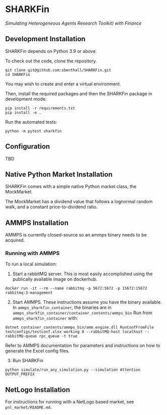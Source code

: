 # SHARKFin

_Simulating Heterogeneous Agents Research Toolkit) with Finance_

## Development Installation

SHARKFin depends on Python 3.9 or above.

To check out the code, clone the repository.

```
git clone git@github.com:sbenthall/SHARKFin.git
cd SHARKFin
```

You may wish to create and enter a virtual environment.

Then, install the required packages and then the SHARKFin package in development mode:

```
pip install -r requirements.txt
pip install -e .
```

Run the automated tests:

```
python -m pytest sharkfin
```

## Configuration

TBD


## Native Python Market Installation

SHARKFin comes with a simple native Python market class, the MockMarket.

The MockMarket has a dividend value that follows a lognormal random walk, and a constant price-to-dividend ratio.

## AMMPS Installation

AMMPS is currently closed-source so an ammps binary needs to be acquired.

### Running with AMMPS

To run a local simulation:

1. Start a rabbitMQ server. This is most easily accomplished using the publically available image on dockerhub.

```
docker run -it --rm --name rabbitmq -p 5672:5672 -p 15672:15672 rabbitmq:3-management
```

2. Start AMMPS. These instructions assume you have the binary available. In `ammps_sharkfin_container`, the binaries are in `ammps_sharkfin_container/container_contents/ammps_bin` Run from `ammps_sharkfin_container` with:

```
dotnet container_contents/ammps_bin/amm.engine.dll RunConfFromFile testconfigs/testconf.xlsx working 0 --rabbitMQ-host localhost --rabbitMQ-queue rpc_queue -t true
```

Refer to AMMPS documentation for parameters and instructions on how to generate the Excel config files.


3. Run SHARKFin

```
python simulate/run_any_simulation.py --simulation Attention OUTPUT_PREFIX
```

## NetLogo Installation

For instructions for running with a NetLogo based market, see `pnl_market/README.md`.
